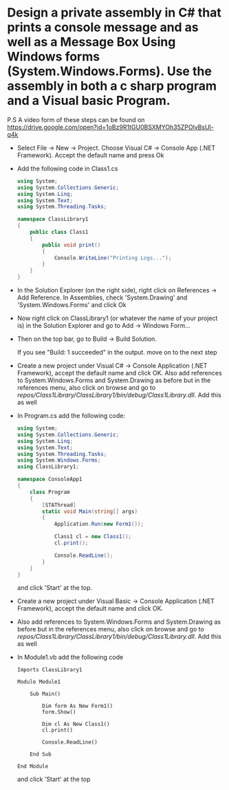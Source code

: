 # Design a private assembly in C# that prints a console message and as well as a Message Box Using Windows forms (System.Windows.Forms). Use the assembly in both a c sharp program and a Visual basic Program.

P.S A video form of these steps can be found on https://drive.google.com/open?id=1oBz9R1tGU0BSXMYOh35ZPOlvBsUl-q4k

- Select File -> New -> Project. Choose Visual C# -> Console App (.NET Framework). Accept the default name and press Ok

- Add the following code in Class1.cs

  ````c#
  using System;
  using System.Collections.Generic;
  using System.Linq;
  using System.Text;
  using System.Threading.Tasks;
  
  namespace ClassLibrary1
  {
      public class Class1
      {
          public void print()
          {
              Console.WriteLine("Printing Logs...");
          }
      }
  }
  ````

- In the Solution Explorer (on the right side), right click on References -> Add Reference. In Assemblies, check 'System.Drawing' and 'System.Windows.Forms' and click Ok

- Now right click on  ClassLibrary1 (or whatever the name of your project is) in the Solution Explorer and go to Add -> Windows Form...

- Then on the top bar, go to Build -> Build Solution.

  If you see "Build: 1 succeeded" in the output. move on to the next step

- Create a new project under Visual C# -> Console Application (.NET Framework), accept the default name and click OK.
  Also add references to System.Windows.Forms and System.Drawing as before but in the references menu, also click on browse and go to _repos/Class1Library/ClassLibrary1/bin/debug/Class1Library.dll_. Add this as well

- In Program.cs add the following code:

  ````c#
  using System;
  using System.Collections.Generic;
  using System.Linq;
  using System.Text;
  using System.Threading.Tasks;
  using System.Windows.Forms;
  using ClassLibrary1;
  
  namespace ConsoleApp1
  {
      class Program
      {
          [STAThread]
          static void Main(string[] args)
          {
              Application.Run(new Form1());
  
              Class1 cl = new Class1();
              cl.print();
  
              Console.ReadLine();
          }
      }
  }
  ````

  and click 'Start' at the top. 

- Create a new project under Visual Basic -> Console Application (.NET Framework), accept the default name and click OK.

- Also add references to System.Windows.Forms and System.Drawing as before but in the references menu, also click on browse and go to _repos/Class1Library/ClassLibrary1/bin/debug/Class1Library.dll_. Add this as well

- In Module1.vb add the following code

  ````visual basic
  Imports ClassLibrary1
  
  Module Module1
  
      Sub Main()
  
          Dim form As New Form1()
          form.Show()
  
          Dim cl As New Class1()
          cl.print()
  
          Console.ReadLine()
  
      End Sub
  
  End Module
  ````

  and click 'Start' at the top